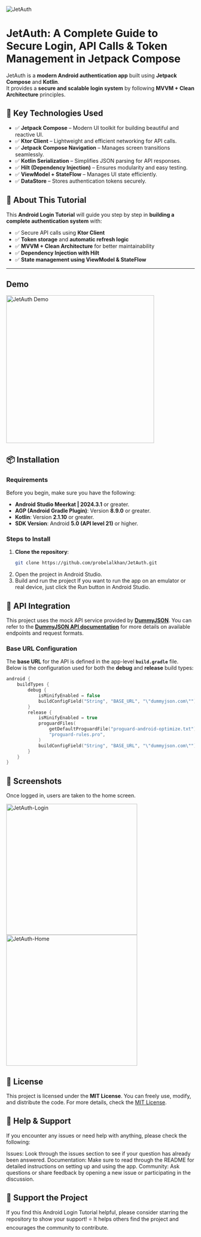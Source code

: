 ![JetAuth](./images/thumb.png)

# JetAuth: A Complete Guide to Secure Login, API Calls & Token Management in Jetpack Compose

JetAuth is a **modern Android authentication app** built using **Jetpack Compose** and **Kotlin**.  
It provides a **secure and scalable login system** by following **MVVM + Clean Architecture**
principles.

## 🚀 Key Technologies Used

- ✅ **Jetpack Compose** – Modern UI toolkit for building beautiful and reactive UI.
- ✅ **Ktor Client** – Lightweight and efficient networking for API calls.
- ✅ **Jetpack Compose Navigation** – Manages screen transitions seamlessly.
- ✅ **Kotlin Serialization** – Simplifies JSON parsing for API responses.
- ✅ **Hilt (Dependency Injection)** – Ensures modularity and easy testing.
- ✅ **ViewModel + StateFlow** – Manages UI state efficiently.
- ✅ **DataStore** – Stores authentication tokens securely.

## 📖 About This Tutorial

This **Android Login Tutorial** will guide you step by step in **building a complete authentication
system** with:

- ✅ Secure API calls using **Ktor Client**
- ✅ **Token storage** and **automatic refresh logic**
- ✅ **MVVM + Clean Architecture** for better maintainability
- ✅ **Dependency Injection with Hilt**
- ✅ **State management using ViewModel & StateFlow**

---

## Demo

<img src="./images/jet_auth_demo.gif" width="395"  alt="JetAuth Demo"/>

## 📦 Installation

### Requirements

Before you begin, make sure you have the following:

- **Android Studio Meerkat | 2024.3.1** or greater.
- **AGP (Android Gradle Plugin)**: Version **8.9.0** or greater.
- **Kotlin**: Version **2.1.10** or greater.
- **SDK Version**: Android **5.0 (API level 21)** or higher.

### Steps to Install

1. **Clone the repository**:
   ```bash
   git clone https://github.com/probelalkhan/JetAuth.git
   ```
2. Open the project in Android Studio.
3. Build and run the project
   If you want to run the app on an emulator or real device, just click the Run button in Android
   Studio.

## 🔌 API Integration

This project uses the mock API service provided by **[DummyJSON](https://dummyjson.com/)**. You can
refer to the **[DummyJSON API documentation](https://dummyjson.com/docs)** for more details on
available endpoints and request formats.

### Base URL Configuration

The **base URL** for the API is defined in the app-level **`build.gradle`** file. Below is the
configuration used for both the **debug** and **release** build types:

```kotlin
android {
    buildTypes {
        debug {
            isMinifyEnabled = false
            buildConfigField("String", "BASE_URL", "\"dummyjson.com\"")
        }
        release {
            isMinifyEnabled = true
            proguardFiles(
                getDefaultProguardFile("proguard-android-optimize.txt"),
                "proguard-rules.pro",
            )
            buildConfigField("String", "BASE_URL", "\"dummyjson.com\"")
        }
    }
}
```

## 📸 Screenshots

Once logged in, users are taken to the home screen.
<div>
  <img src="./images/login.png" width="350"   alt="JetAuth-Login"/>
  <img src="./images/home.png" width="350"  alt="JetAuth-Home"/>
</div>

## 📝 License

This project is licensed under the **MIT License**. You can freely use, modify, and distribute the code. For more details, check the [MIT License](https://opensource.org/licenses/MIT).


## 🤝 Help & Support

If you encounter any issues or need help with anything, please check the following:

Issues: Look through the issues section to see if your question has already been answered.
Documentation: Make sure to read through the README for detailed instructions on setting up and
using the app.
Community: Ask questions or share feedback by opening a new issue or participating in the
discussion.

## 🌟 Support the Project

If you find this Android Login Tutorial helpful, please consider starring the repository to show
your support! ⭐ It helps others find the project and encourages the community to contribute.

